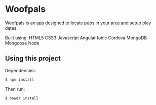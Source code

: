 Woofpals
=====================
Woofpals is an app designed to locate pups in your area and setup play dates.

Built using:
HTML5
CSS3
Javascript
Angular
Ionic
Cordova
MongoDB
Mongoose
Node

## Using this project

Dependencies:

```bash
$ npm install
```

Then run:

```bash
$ bower install
```
